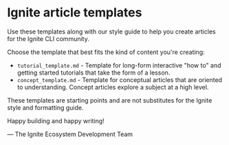 # Ignite article templates

Use these templates along with our style guide to help you create articles for the Ignite CLI community.

Choose the template that best fits the kind of content you're creating:

* `tutorial_template.md` - Template for long-form interactive "how to" and getting started tutorials that take the
  form of a lesson.
* `concept_template.md` - Template for conceptual articles that are oriented to understanding. Concept articles explore
  a subject at a high level.

These templates are starting points and are not substitutes for the Ignite style and formatting guide.

Happy building and happy writing!

— The Ignite Ecosystem Development Team
